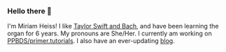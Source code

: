 ### Hello there 👋

I'm Miriam Heiss! I like [Taylor Swift and Bach](https://www.miriamheiss.com/final-project/), and have been learning the organ for 6 years. My pronouns are She/Her. I currently am working on [PPBDS/primer.tutorials](https://github.com/PPBDS/primer.tutorials). I also have an ever-updating [blog](https://www.miriamheiss.com/).
 
<!--
**miriamheiss/miriamheiss** is a ✨ _special_ ✨ repository because its `README.md` (this file) appears on your GitHub profile.

Here are some ideas to get you started:

- 🔭 I’m currently working on ... check
- 🌱 I’m currently learning ... check
- 👯 I’m looking to collaborate on ...
- 🤔 I’m looking for help with ...
- 💬 Ask me about ...
- 📫 How to reach me: ... check
- 😄 Pronouns: ... check
- ⚡ Fun fact: ...check
-->


